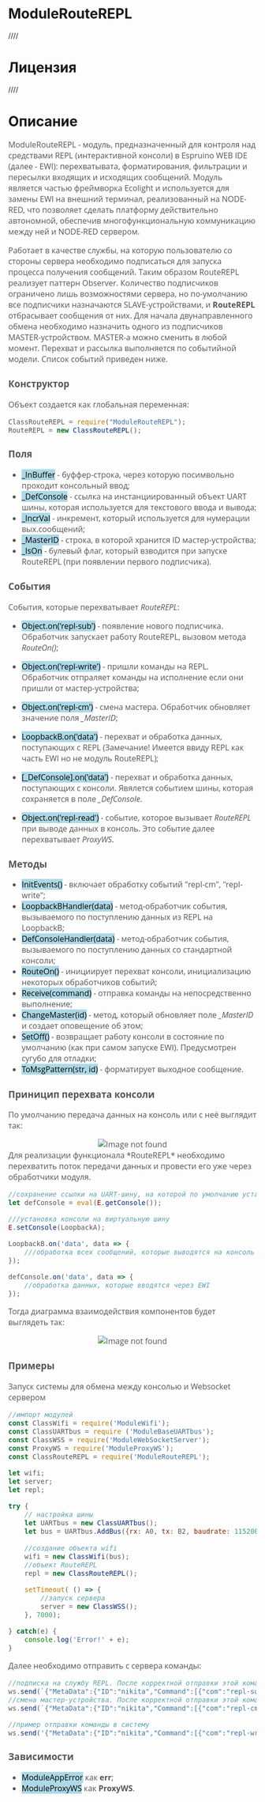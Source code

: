 # ModuleRouteREPL
////

# Лицензия
////

# Описание
<div style = "font-family: 'Open Sans', sans-serif; font-size: 16px; color: #555">

ModuleRouteREPL - модуль, предназначенный для контроля над средствами REPL (интерактивной консоли) в Espruino WEB IDE (далее - EWI): перехватывата, форматирования, фильтрации и пересылки входящих и исходящих сообщений. 
Модуль является частью фреймворка Ecolight и используется для замены EWI на внешний терминал, реализованный на NODE-RED, что позволяет сделать платформу действительно автономной, обеспечив многофункциональную коммуникацию между ней и NODE-RED сервером. 

Работает в качестве службы, на которую пользователю со стороны сервера необходимо подписаться для запуска процесса получения сообщений. Таким образом RouteREPL реализует паттерн Observer. Количество подписчиков ограничено лишь возможностями сервера, но по-умолчанию все подписчики назначаются SLAVE-устройствами, и **RouteREPL** отбрасывает сообщения от них. Для начала двунаправленного обмена необходимо назначить одного из подписчиков MASTER-устройством. MASTER-а можно сменить в любой момент.
Перехват и рассылка выполняется по событийной модели. Список событий приведен ниже.

### **Конструктор**
Объект создается как глобальная переменная:
```js
ClassRouteREPL = require("ModuleRouteREPL");
RouteREPL = new ClassRouteREPL();
```

### **Поля**
- <mark style="background-color: lightblue">_InBuffer</mark> - буффер-строка, через которую посимвольно проходит консольный ввод;
- <mark style="background-color: lightblue">_DefConsole</mark> - ссылка на инстанциированный объект UART шины, которая используется для текстового ввода и вывода;
- <mark style="background-color: lightblue">_IncrVal</mark> - инкремент, который используется для нумерации вых.сообщений;
- <mark style="background-color: lightblue">_MasterID</mark> - строка, в которой хранится ID мастер-устройства;     
- <mark style="background-color: lightblue">_IsOn</mark> - булевый флаг, который взводится при запуске RouteREPL (при появлении первого подписчика).     

### **События**
События, которые перехватывает *RouteREPL*:
- <mark style="background-color: lightblue">Object.on('repl-sub')</mark> - появление нового подписчика. Обработчик запускает работу RouteREPL, вызовом метода *RouteOn()*;
- <mark style="background-color: lightblue">Object.on('repl-write')</mark> - пришли команды на REPL. Обработчик отпраляет команды на исполнение если они пришли от мастер-устройства; 
- <mark style="background-color: lightblue">Object.on('repl-cm')</mark> - смена мастера. Обработчик обновляет значение поля *_MasterID*; 
- <mark style="background-color: lightblue">LoopbackB.on('data')</mark> - перехват и обработка данных, поступающих с REPL (Замечание! Имеется ввиду REPL как часть EWI но не модуль RouteREPL);
- <mark style="background-color: lightblue">[_DefConsole].on('data')</mark> - перехват и обработка данных, поступающих с консоли. Явялется событием шины, которая сохраняется в поле *_DefConsole*.

- <mark style="background-color: lightblue">Object.on('repl-read')</mark> - событие, которое вызывает *RouteREPL* при выводе данных в консоль. Это событие далее перехватывает *ProxyWS*.


### **Методы**
- <mark style="background-color: lightblue">InitEvents()</mark> - включает обработку событий "repl-cm", "repl-write";
- <mark style="background-color: lightblue">LoopbackBHandler(data)</mark> - метод-обработчик события, вызываемого по поступлению данных из REPL на LoopbackB;
- <mark style="background-color: lightblue">DefConsoleHandler(data)</mark> - метод-обработчик события, вызываемого по поступлению данных со стандартной консоли;
- <mark style="background-color: lightblue">RouteOn()</mark> - инициирует перехват консоли, инициализацию некоторых обработчиков событий;
- <mark style="background-color: lightblue">Receive(command)</mark> - отправка команды на непосредственно выполнение;
- <mark style="background-color: lightblue">ChangeMaster(id)</mark> - метод, который обновляет поле *_MasterID* и создает оповещение об этом;
- <mark style="background-color: lightblue">SetOff()</mark> - возвращает работу консоли в состояние по умолчанию (как при самом запуске EWI). Предусмотрен сугубо для отладки; 
- <mark style="background-color: lightblue">ToMsgPattern(str, id)</mark> - форматирует выходное сообщение.

### **Приницип перехвата консоли**
По умолчанию передача данных на консоль или с неё выглядит так:
<div align='center'>
    <img src='./res/console_default-2.png' alt='Image not found'>
</div>
Для реализации функционала *RouteREPL* необходимо перехватить поток передачи данных и провести его уже через обработчики модуля.

```js
//сохранение ссылки на UART-шину, на которой по умолчанию установлена консоль 
let defConsole = eval(E.getConsole());

///установка консоли на виртуальную шину
E.setConsole(LoopbackA);

LoopbackB.on('data', data => {
    ///обработка всех сообщений, которые выводятся на консоль
});

defConsole.on('data', data => {
    //обработка данных, которые вводятся через EWI
});
```
Тогда диаграмма взаимодействия компонентов будет выглядеть так:
<div align='center'>
    <img src='./res/console_interceped-2.png' alt='Image not found'>
</div>

### **Примеры**
Запуск системы для обмена между консолью и Websocket сервером
```js
//импорт модулей
const ClassWifi = require('ModuleWifi');
const ClassUARTbus = require ('ModuleBaseUARTbus');
const ClassWSS = require('ModuleWebSocketServer');
const ProxyWS = require('ModuleProxyWS');
const ClassRouteREPL = require('ModuleRouteREPL');

let wifi;
let server;
let repl;

try {
    // настройка шины
    let UARTbus = new ClassUARTbus();
    let bus = UARTbus.AddBus({rx: A0, tx: B2, baudrate: 115200}).IDbus;
    
    //создание объекта wifi
    wifi = new ClassWifi(bus);
    //объект RouteREPL
    repl = new ClassRouteREPL();

    setTimeout( () => {
        //запуск сервера
        server = new ClassWSS();
    }, 7000);

} catch(e) {
    console.log('Error!' + e);
}
```
Далее необходимо отправить с сервера команды:
```js
//подписка на службу REPL. После корректной отправки этой команды на сервер начнут приходить логи с консоли 
ws.send(`{"MetaData":{"ID":"nikita","Command":[{"com":"repl-sub","arg":[]}],"CRC":1592949337}}`);
//смена мастер-устройства. После корректной отправки этой команды можно отправлять с сервера команды службе REPL
ws.send(`{"MetaData":{"ID":"nikita","Command":[{"com":"repl-cm","arg":[]}],"CRC":225499666}}`);

//пример отправки команды в систему
ws.send('{"MetaData":{"ID":"nikita","Command":[{"com":"repl-write","arg":["console.log(`5454`)"]}],"CRC":1231993470}}');
```

### **Зависимости**
- <mark style="background-color: lightblue">ModuleAppError</mark> как **err**;
- <mark style="background-color: lightblue">ModuleProxyWS</mark> как **ProxyWS**.
</div>